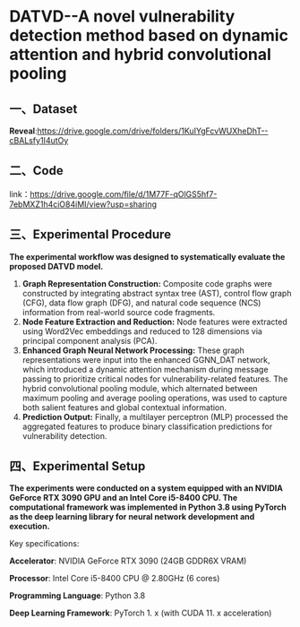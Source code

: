 # DATVD--A novel vulnerability detection method based on dynamic attention and hybrid convolutional pooling

## 一、Dataset

**Reveal**:https://drive.google.com/drive/folders/1KuIYgFcvWUXheDhT--cBALsfy1I4utOy

## 二、Code

link：https://drive.google.com/file/d/1M77F-qOlGS5hf7-7ebMXZ1h4ciO84iMI/view?usp=sharing

## 三、**Experimental Procedure**

**The experimental workflow was designed to systematically evaluate the proposed DATVD model.**

1. **Graph Representation Construction:**
   Composite code graphs were constructed by integrating abstract syntax tree (AST), control flow graph (CFG), data flow graph (DFG), and natural code sequence (NCS) information from real-world source code fragments.
2. **Node Feature Extraction and Reduction:**
   Node features were extracted using Word2Vec embeddings and reduced to 128 dimensions via principal component analysis (PCA).
3. **Enhanced Graph Neural Network Processing:**
   These graph representations were input into the enhanced GGNN_DAT network, which introduced a dynamic attention mechanism during message passing to prioritize critical nodes for vulnerability-related features. The hybrid convolutional pooling module, which alternated between maximum pooling and average pooling operations, was used to capture both salient features and global contextual information.
4. **Prediction Output:**
   Finally, a multilayer perceptron (MLP) processed the aggregated features to produce binary classification predictions for vulnerability detection.

## 四、Experimental Setup

**The experiments were conducted on a system equipped with an NVIDIA GeForce RTX 3090 GPU and an Intel Core i5-8400 CPU.  The computational framework was implemented in Python 3.8 using PyTorch as the deep learning library for neural network development and execution.**

Key specifications:

**Accelerator**: NVIDIA GeForce RTX 3090 (24GB GDDR6X VRAM)

**Processor**: Intel Core i5-8400 CPU @ 2.80GHz (6 cores)

**Programming Language**: Python 3.8

**Deep Learning Framework**: PyTorch 1. x (with CUDA 11. x acceleration)
